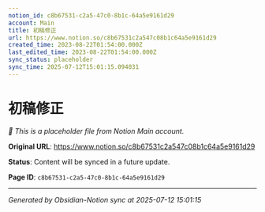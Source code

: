 ```yaml
---
notion_id: c8b67531-c2a5-47c0-8b1c-64a5e9161d29
account: Main
title: 初稿修正
url: https://www.notion.so/c8b67531c2a547c08b1c64a5e9161d29
created_time: 2023-08-22T01:54:00.000Z
last_edited_time: 2023-08-22T01:54:00.000Z
sync_status: placeholder
sync_time: 2025-07-12T15:01:15.094031
---
```


# 初稿修正

*🔄 This is a placeholder file from Notion Main account.*

**Original URL**: https://www.notion.so/c8b67531c2a547c08b1c64a5e9161d29

**Status**: Content will be synced in a future update.

**Page ID**: `c8b67531-c2a5-47c0-8b1c-64a5e9161d29`

---

*Generated by Obsidian-Notion sync at 2025-07-12 15:01:15*
